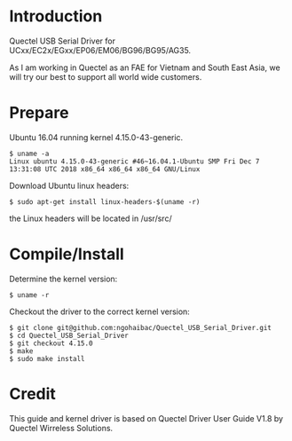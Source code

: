 # Introduction

Quectel USB Serial Driver for UCxx/EC2x/EGxx/EP06/EM06/BG96/BG95/AG35.

As I am working in Quectel as an FAE for Vietnam and South East Asia, we will try our best to support all world wide customers.

# Prepare

Ubuntu 16.04 running kernel 4.15.0-43-generic.

```
$ uname -a
Linux ubuntu 4.15.0-43-generic #46~16.04.1-Ubuntu SMP Fri Dec 7 13:31:08 UTC 2018 x86_64 x86_64 x86_64 GNU/Linux

```

Download Ubuntu linux headers:

```
$ sudo apt-get install linux-headers-$(uname -r)
```

the Linux headers will be located in /usr/src/

# Compile/Install

Determine the kernel version:

```
$ uname -r
```
Checkout the driver to the correct kernel version:

```
$ git clone git@github.com:ngohaibac/Quectel_USB_Serial_Driver.git
$ cd Quectel_USB_Serial_Driver
$ git checkout 4.15.0
$ make 
$ sudo make install
```

# Credit

This guide and kernel driver is based on Quectel Driver User Guide V1.8 by Quectel Wirreless Solutions.
